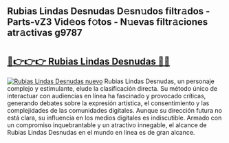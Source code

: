 ## Rubias Lindas Desnudas D𝚎sn𝚞dos filtr𝚊dos - Parts-vZ3 Vid𝚎os f𝚘tos - N𝚞evas filtr𝚊ciones atr𝚊ctivas g9787

# <h2><a href="http://mbda2m.tromn.icu/?c=Rubias+Lindas+Desnudas">🔗👉👉👉 Rubias Lindas Desnudas 🔗🔗</a></h2>

[![Rubias Lindas Desnudas nuevo](https://i.imgur.com/pEAQMta.gif)](http://mbda2m.tromn.icu/?c=Rubias+Lindas+Desnudas)
Rubias Lindas Desnudas, un personaje complejo y estimulante, elude la clasificación directa. Su método único de interactuar con audiencias en línea ha fascinado y provocado críticas, generando debates sobre la expresión artística, el consentimiento y las complejidades de las comunidades digitales. Aunque su dirección futura no está clara, su influencia en los medios digitales es indiscutible. Armado con un compromiso inquebrantable y un atractivo innegable, el alcance de Rubias Lindas Desnudas en el mundo en línea es de gran alcance.

